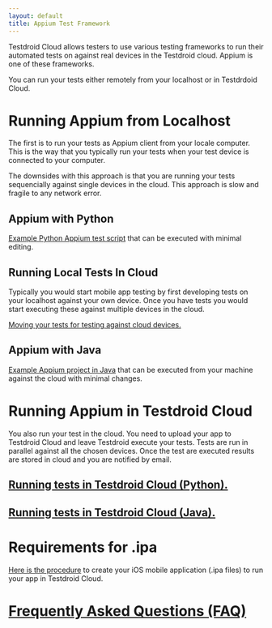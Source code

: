 ```yaml
---
layout: default
title: Appium Test Framework
---
```


Testdroid Cloud allows testers to use various testing frameworks to
run their automated tests on against real devices in the Testdroid
cloud. Appium is one of these frameworks.

You can run your tests either remotely from your localhost or in
Testdrdoid Cloud.

# Running Appium from Localhost

The first is to run your tests as Appium client from your locale
computer. This is the way that you typically run your tests when your
test device is connected to your computer.

The downsides with this approach is that you are running your tests
sequencially against single devices in the cloud. This approach is
slow and fragile to any network error.

## Appium with Python

[Example Python Appium test script](python/) that can be executed with minimal
editing.

## Running Local Tests In Cloud

Typically you would start mobile app testing by first developing tests
on your localhost against your own device. Once you have tests you
would start executing these against multiple devices in the cloud.

[Moving your tests for testing against cloud devices.](moving-tests-to-cloud.html)

## Appium with Java

[Example Appium project in Java](java/) that can be executed from your machine
against the cloud with minimal changes.

# Running Appium in Testdroid Cloud

You also run your test in the cloud. You need to upload your app to
Testdroid Cloud and leave Testdroid execute your tests. Tests are run
in parallel against all the chosen devices. Once the test are executed
results are stored in cloud and you are notified by email. 

## [Running tests in Testdroid Cloud (Python).]({{site.baseurl}}/appium/python/server-side-appium-in-tc.html)

## [Running tests in Testdroid Cloud (Java).]({{site.baseurl}}/appium/java/server-side-appium-in-tc.html)

# Requirements for .ipa

[Here is the procedure](requirements-for-ipa.html) to create your iOS
mobile application (.ipa files) to run your app in Testdroid Cloud.

# [Frequently Asked Questions (FAQ)](faq.html)